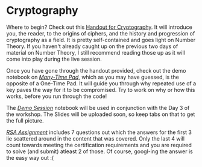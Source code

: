 # Cryptography

Where to begin? Check out this [Handout for Cryptography](https://github.com/mnp-club/Number_Theory_and_Cryptography_Workshop/blob/main/Cryptography/Handout%20for%20Cryptography.pdf). It will introduce you, the reader, to the origins of ciphers, and the history and progression of cryptography as a field. It is pretty self-contained and goes light on Number Theory. If you haven't already caught up on the previous two days of material on Number Theory, I still recommend reading those up as it will come into play during the live session.

Once you have gone through the handout provided, check out the demo notebook on [*Many-Time Pad*](Many-Time%20Pad.ipynb), which as you may have guessed, is the opposite of a One-Time Pad. It will guide you through why repeated use of a key paves the way for it to be compromised. Try to work on why or how this works, before you run through the code!

The [*Demo Session*](Demo%20Session.ipynb) notebook will be used in conjunction with the Day 3 of the workshop. The Slides will be uploaded soon, so keep tabs on that to get the full picture.

[*RSA Assignment*](RSA%20Assignment.ipynb) includes 7 questions out which the answers for the first 3 lie scattered around in the content that was covered. Only the last 4 will count towards meeting the certification requirements and you are required to solve (and submit) atleast 2 of those. Of course, googl-ing the answer is the easy way out :(

<!--
Contributors: Aravind Bharathi
-->
